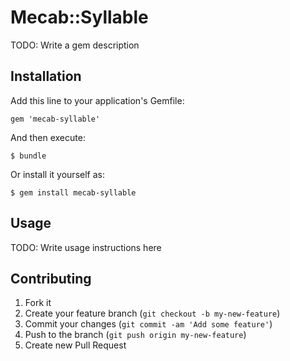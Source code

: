 # Mecab::Syllable

TODO: Write a gem description

## Installation

Add this line to your application's Gemfile:

    gem 'mecab-syllable'

And then execute:

    $ bundle

Or install it yourself as:

    $ gem install mecab-syllable

## Usage

TODO: Write usage instructions here

## Contributing

1. Fork it
2. Create your feature branch (`git checkout -b my-new-feature`)
3. Commit your changes (`git commit -am 'Add some feature'`)
4. Push to the branch (`git push origin my-new-feature`)
5. Create new Pull Request
